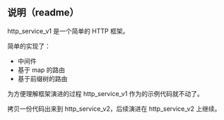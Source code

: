 ## 说明（readme）

http_service_v1 是一个简单的 HTTP 框架。

简单的实现了：

- 中间件
- 基于 map 的路由
- 基于前缀树的路由

为方便理解框架演进的过程 http_service_v1 作为的示例代码就不动了。

拷贝一份代码出来到 http_service_v2，后续演进在 http_service_v2 上继续。